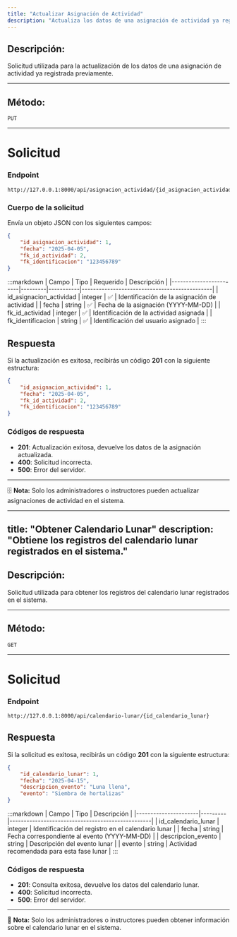 ```yaml
---
title: "Actualizar Asignación de Actividad"
description: "Actualiza los datos de una asignación de actividad ya registrada en el sistema."
---
```


## Descripción:
Solicitud utilizada para la actualización de los datos de una asignación de actividad ya registrada previamente.

---

## Método: 
```
PUT
```
---

# **Solicitud**

### **Endpoint**
```
http://127.0.0.1:8000/api/asignacion_actividad/{id_asignacion_actividad}
```

### **Cuerpo de la solicitud**
Envía un objeto JSON con los siguientes campos:

```json
{
    "id_asignacion_actividad": 1,
    "fecha": "2025-04-05",
    "fk_id_actividad": 2,
    "fk_identificacion": "123456789"
}
```

:::markdown
| Campo                  | Tipo    | Requerido | Descripción                                  |
|------------------------|---------|-----------|----------------------------------------------|
| id_asignacion_actividad | integer | ✅       | Identificación de la asignación de actividad |
| fecha                 | string  | ✅       | Fecha de la asignación (YYYY-MM-DD)         |
| fk_id_actividad       | integer | ✅       | Identificación de la actividad asignada     |
| fk_identificacion     | string  | ✅       | Identificación del usuario asignado         |
:::

## **Respuesta**

Si la actualización es exitosa, recibirás un código **201** con la siguiente estructura:

```json
{
    "id_asignacion_actividad": 1,
    "fecha": "2025-04-05",
    "fk_id_actividad": 2,
    "fk_identificacion": "123456789"
}
```

### **Códigos de respuesta**
- **201**: Actualización exitosa, devuelve los datos de la asignación actualizada.
- **400**: Solicitud incorrecta.
- **500**: Error del servidor.

---

🗄 **Nota:** Solo los administradores o instructores pueden actualizar asignaciones de actividad en el sistema.

---

title: "Obtener Calendario Lunar"
description: "Obtiene los registros del calendario lunar registrados en el sistema."
---

## Descripción:
Solicitud utilizada para obtener los registros del calendario lunar registrados en el sistema.

---

## Método: 
```
GET
```
---

# **Solicitud**

### **Endpoint**
```
http://127.0.0.1:8000/api/calendario-lunar/{id_calendario_lunar}
```

## **Respuesta**

Si la solicitud es exitosa, recibirás un código **201** con la siguiente estructura:

```json
{
    "id_calendario_lunar": 1,
    "fecha": "2025-04-15",
    "descripcion_evento": "Luna llena",
    "evento": "Siembra de hortalizas"
}
```

:::markdown
| Campo                | Tipo    | Descripción                                      |
|----------------------|---------|--------------------------------------------------|
| id_calendario_lunar | integer | Identificación del registro en el calendario lunar |
| fecha              | string  | Fecha correspondiente al evento (YYYY-MM-DD)     |
| descripcion_evento | string  | Descripción del evento lunar                      |
| evento             | string  | Actividad recomendada para esta fase lunar       |
:::

### **Códigos de respuesta**
- **201**: Consulta exitosa, devuelve los datos del calendario lunar.
- **400**: Solicitud incorrecta.
- **500**: Error del servidor.

---

📄 **Nota:** Solo los administradores o instructores pueden obtener información sobre el calendario lunar en el sistema.

